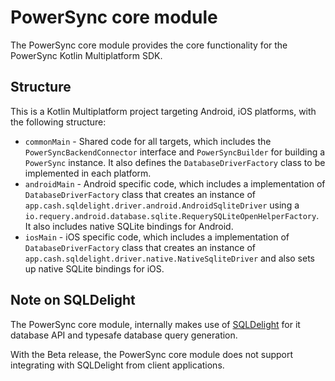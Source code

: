 # PowerSync core module

The PowerSync core module provides the core functionality for the PowerSync Kotlin Multiplatform SDK.

## Structure

This is a Kotlin Multiplatform project targeting Android, iOS platforms, with the following structure:

- `commonMain` - Shared code for all targets, which includes the `PowerSyncBackendConnector` interface and `PowerSyncBuilder` for building a `PowerSync` instance. It also defines
  the `DatabaseDriverFactory` class to be implemented in each platform.
- `androidMain` - Android specific code, which includes a implementation of `DatabaseDriverFactory` class that creates an instance of `app.cash.sqldelight.driver.android.AndroidSqliteDriver` using
  a `io.requery.android.database.sqlite.RequerySQLiteOpenHelperFactory`. It also includes native SQLite bindings for Android.
- `iosMain` - iOS specific code, which includes a implementation of `DatabaseDriverFactory` class that creates an instance of `app.cash.sqldelight.driver.native.NativeSqliteDriver` and also sets up native SQLite bindings for iOS.

## Note on SQLDelight

The PowerSync core module, internally makes use of [SQLDelight](https://cashapp.github.io/sqldelight) for it database API and typesafe database query generation.

With the Beta release, the PowerSync core module does not support integrating with SQLDelight from client applications.
